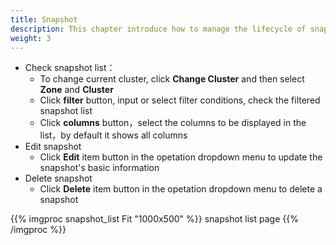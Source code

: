 ```yaml
---
title: Snapshot 
description: This chapter introduce how to manage the lifecycle of snapshots
weight: 3
---
```


* Check snapshot list：
  * To change current cluster, click **Change Cluster** and then select **Zone** and **Cluster**
  * Click **filter** button, input or select filter conditions, check the filtered snapshot list
  * Click **columns** button，select the columns to be displayed in the list，by default it shows all columns
* Edit snapshot
  * Click **Edit** item button in the opetation dropdown menu to update the snapshot's basic information
* Delete snapshot
  * Click **Delete** item button in the opetation dropdown menu to delete a snapshot

{{% imgproc snapshot_list Fit "1000x500" %}}
snapshot list page
{{% /imgproc %}}